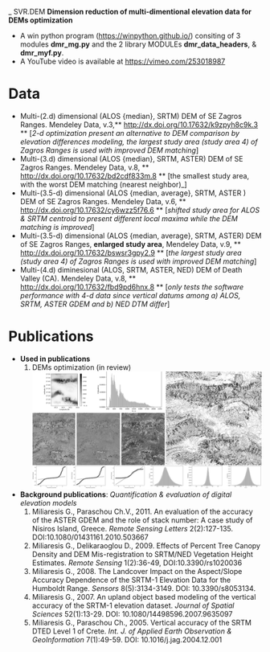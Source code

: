_ SVR.DEM
**Dimension reduction of multi-dimentional elevation data for DEMs optimization**
* A win python program (https://winpython.github.io/) consiting of 3 modules **dmr_mg.py** and the 2 library MODULEs **dmr_data_headers**, & **dmr_myf.py**.
* A YouTube video is available at https://vimeo.com/253018987
# Data
  * Multi-(2.d) dimensional (ALOS {median}, SRTM) DEM of SE Zagros Ranges. Mendeley Data,  v.3,** http://dx.doi.org/10.17632/k9zpyh8c9k.3 ** [_2-d optimization present an alternative to  DEM comparison by elevation differences modeling, the largest study area (study area 4)  of Zagros Ranges is used with improved DEM matching_]  
  * Multi-(3.d) dimensional (ALOS {median}, SRTM, ASTER) DEM of SE Zagros Ranges. Mendeley Data, v.8, ** http://dx.doi.org/10.17632/bd2cdf833m.8 ** [the smallest study area, with the worst DEM matching (nearest neighbor)_]
  * Multi-(3.5-d) dimensional (ALOS {median, average}, SRTM, ASTER ) DEM of SE Zagros Ranges. Mendeley Data, v.6, ** http://dx.doi.org/10.17632/cy6wzz5f76.6 ** [_shifted study area for ALOS & SRTM centroid to present  different local maxima while the DEM matching is improved_]
  * Multi-(3.5-d) dimensional (ALOS {median, average}, SRTM, ASTER) DEM of SE Zagros Ranges, **enlarged study area**, Mendeley Data,  v.9, ** http://dx.doi.org/10.17632/bswsr3gpy2.9 ** [_the largest study area (study area 4)  of Zagros Ranges is used with improved DEM matching_]
  * Multi-(4.d) diminesional (ALOS, SRTM, ASTER, NED)  DEM of Death Valley (CA). Mendeley Data, v.8, **  http://dx.doi.org/10.17632/fbd9pd6hnx.8 ** [_only tests the software performance with 4-d data since vertical datums among  a) ALOS, SRTM, ASTER GDEM and b) NED DTM differ_]
# Publications
* **Used in publications**
  1. DEMs optimization (in review)
![Example of output images](https://github.com/miliaresis/SVR.DEM/blob/master/mapping.png)
* **Background publications**: *Quantification & evaluation of digital elevation models*
  1. Miliaresis G., Paraschou Ch.V., 2011. An evaluation of the accuracy of the ASTER GDEM and the role of stack number: A case study of   Nisiros Island, Greece. *Remote Sensing Letters*  2(2):127-135. DOI:10.1080/01431161.2010.503667 
  1. Miliaresis G., Delikaraoglou D., 2009. Effects of Percent Tree Canopy Density and DEM Mis-registration to SRTM/NED Vegetation Height Estimates. *Remote Sensing* 1(2):36-49, DOI:10.3390/rs1020036 
  1. Miliaresis G., 2008. The Landcover Impact on the Aspect/Slope Accuracy Dependence of the SRTM-1 Elevation Data for the Humboldt Range. *Sensors* 8(5):3134-3149. DOI: 10.3390/s8053134. 
  1. Miliaresis G., 2007. An upland object based modeling of the vertical accuracy of the SRTM-1 elevation dataset. *Journal of Spatial Sciences* 52(1):13-29. DOI: 10.1080/14498596.2007.9635097 
  1. Miliaresis G., Paraschou Ch., 2005. Vertical accuracy of the SRTM DTED Level 1 of Crete. *Int. J. of Applied Earth Observation & GeoInformation* 7(1):49-59. DOI: 10.1016/j.jag.2004.12.001 

